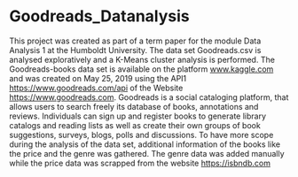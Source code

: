 # Goodreads_Datanalysis
This project was created as part of a term paper for the module Data Analysis 1 at the Humboldt University. The data set Goodreads.csv is analysed exploratively and a K-Means cluster analysis is performed.
The Goodreads-books data set is available on the platform www.kaggle.com and was created on May 25, 2019 using the API1 https://www.goodreads.com/api of the Website https://www.goodreads.com.
Goodreads is a social cataloging platform, that allows users to search freely its database of books, annotations and reviews. Individuals can sign up and register books to generate library catalogs and reading lists as well as create their own groups of book suggestions, surveys, blogs, polls and discussions.
To have more scope during the analysis of the data set, additional information of the books
like the price and the genre was gathered.
The genre data was added manually while the price data was scrapped from the website https://isbndb.com

